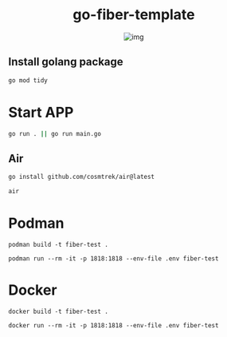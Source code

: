 <div align="center">

# go-fiber-template

![img](https://camo.githubusercontent.com/41d946f07862663ea1040702d26c14cd0b1984f65002cdbaf61d57998426e247/68747470733a2f2f646f63732e676f66696265722e696f2f696d672f6c6f676f2d6461726b2e737667)

</div>

## Install golang package

```bash
go mod tidy
```

# Start APP

```sh
go run . || go run main.go
```

## Air

```sh
go install github.com/cosmtrek/air@latest
```

```sh
air
```

# Podman

```
podman build -t fiber-test .
```

```
podman run --rm -it -p 1818:1818 --env-file .env fiber-test
```

# Docker

```
docker build -t fiber-test .
```

```
docker run --rm -it -p 1818:1818 --env-file .env fiber-test
```